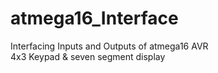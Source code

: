 # atmega16_Interface
Interfacing Inputs and Outputs of atmega16  AVR  
4x3 Keypad & seven segment display



